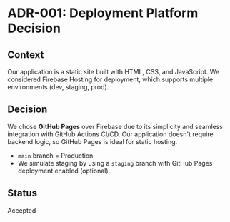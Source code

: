 # ADR-001: Deployment Platform Decision

## Context
Our application is a static site built with HTML, CSS, and JavaScript. We considered Firebase Hosting for deployment, which supports multiple environments (dev, staging, prod).

## Decision
We chose **GitHub Pages** over Firebase due to its simplicity and seamless integration with GitHub Actions CI/CD. Our application doesn't require backend logic, so GitHub Pages is ideal for static hosting.

- `main` branch = Production
- We simulate staging by using a `staging` branch with GitHub Pages deployment enabled (optional).

## Status
Accepted
